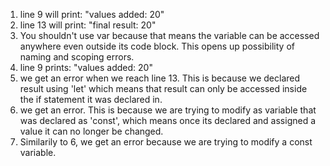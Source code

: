 1. line 9 will print: "values added: 20"
2. line 13 will print: "final result: 20"
3. You shouldn't use var because that means the variable can be accessed anywhere even outside its code block. This opens up possibility of naming and scoping errors.
4. line 9 prints: "values added: 20"
5. we get an error when we reach line 13. This is because we declared result using 'let' which means that result can only be accessed inside the if statement it was declared in.
6. we get an error. This is because we are trying to modify as variable that was declared as 'const', which means once its declared and assigned a value it can no longer be changed.
7. Similarily to 6, we get an error because we are trying to modify a const variable.
